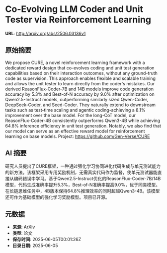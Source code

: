 # Co-Evolving LLM Coder and Unit Tester via Reinforcement Learning

**URL**: http://arxiv.org/abs/2506.03136v1

## 原始摘要

We propose CURE, a novel reinforcement learning framework with a dedicated
reward design that co-evolves coding and unit test generation capabilities
based on their interaction outcomes, without any ground-truth code as
supervision. This approach enables flexible and scalable training and allows
the unit tester to learn directly from the coder's mistakes. Our derived
ReasonFlux-Coder-7B and 14B models improve code generation accuracy by 5.3% and
Best-of-N accuracy by 9.0% after optimization on Qwen2.5-Instruct models,
outperforming similarly sized Qwen-Coder, DeepSeek-Coder, and Seed-Coder. They
naturally extend to downstream tasks such as test-time scaling and agentic
coding-achieving a 8.1% improvement over the base model. For the long-CoT
model, our ReasonFlux-Coder-4B consistently outperforms Qwen3-4B while
achieving 64.8% inference efficiency in unit test generation. Notably, we also
find that our model can serve as an effective reward model for reinforcement
learning on base models. Project: https://github.com/Gen-Verse/CURE


## AI 摘要

研究人员提出了CURE框架，一种通过强化学习协同进化代码生成与单元测试能力的新方法。该框架采用专用奖励机制，无需真实代码作为监督，使单元测试器能直接从编码错误中学习。基于Qwen2.5-Instruct优化的ReasonFlux-Coder-7B/14B模型，代码生成准确率提升5.3%，Best-of-N准确率提高9.0%，优于同类模型。在长链思维任务中，4B版本保持64.8%推理效率的同时超越Qwen3-4B。该模型还可作为基础模型的强化学习奖励模型。项目已开源。

## 元数据

- **来源**: ArXiv
- **类型**: 论文
- **保存时间**: 2025-06-05T00:01:26Z
- **目录日期**: 2025-06-05
